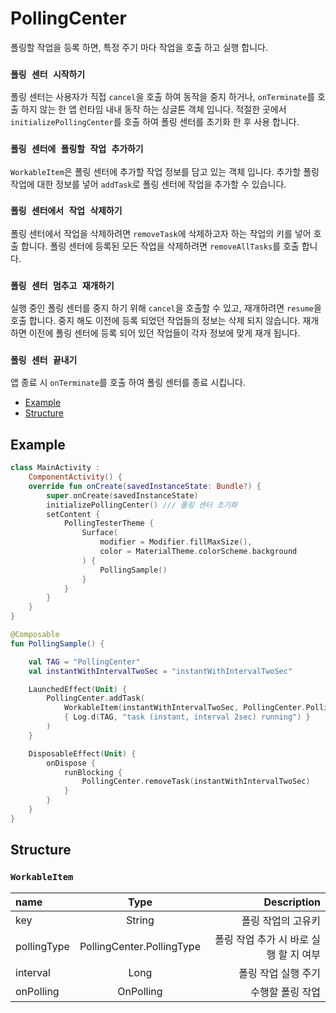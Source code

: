 # PollingCenter

폴링할 작업을 등록 하면, 특정 주기 마다 작업을 호출 하고 실행 합니다.

### `폴링 센터 시작하기`
폴링 센터는 사용자가 직접 `cancel`을 호출 하여 동작을 중지 하거나, `onTerminate`를 호출 하지 않는 한 앱 런타임 내내 동작 하는 싱글톤 객체 입니다.
적절한 곳에서 `initializePollingCenter`를 호출 하여 폴링 센터를 초기화 한 후 사용 합니다.

### `폴링 센터에 폴링할 작업 추가하기`
`WorkableItem`은 폴링 센터에 추가할 작업 정보를 담고 있는 객체 입니다.
추가할 폴링 작업에 대한 정보를 넣어 `addTask`로 폴링 센터에 작업을 추가할 수 있습니다.

### `폴링 센터에서 작업 삭제하기`
폴링 센터에서 작업을 삭제하려면 `removeTask`에 삭제하고자 하는 작업의 키를 넣어 호출 합니다.
폴링 센터에 등록된 모든 작업을 삭제하려면 `removeAllTasks`를 호출 합니다.

### `폴링 센터 멈추고 재개하기`
실행 중인 폴링 센터를 중지 하기 위해 `cancel`을 호출할 수 있고, 재개하려면 `resume`을 호출 합니다.
중지 해도 이전에 등록 되었던 작업들의 정보는 삭제 되지 않습니다.
재개 하면 이전에 폴링 센터에 등록 되어 있던 작업들이 각자 정보에 맞게 재개 됩니다.

### `폴링 센터 끝내기`
앱 종료 시 `onTerminate`를 호출 하여 폴링 센터를 종료 시킵니다.

- [Example](#example)
- [Structure](#structure)

## Example
``` Kotlin
class MainActivity :
    ComponentActivity() {
    override fun onCreate(savedInstanceState: Bundle?) {
        super.onCreate(savedInstanceState)
        initializePollingCenter() /// 폴링 센터 초기화
        setContent {
            PollingTesterTheme {
                Surface(
                    modifier = Modifier.fillMaxSize(),
                    color = MaterialTheme.colorScheme.background
                ) {
                    PollingSample()
                }
            }
        }
    }
}

@Composable
fun PollingSample() {

    val TAG = "PollingCenter"
    val instantWithIntervalTwoSec = "instantWithIntervalTwoSec"

    LaunchedEffect(Unit) {
        PollingCenter.addTask(
            WorkableItem(instantWithIntervalTwoSec, PollingCenter.PollingType.Instant, 2000)
            { Log.d(TAG, "task (instant, interval 2sec) running") }
        )
    }

    DisposableEffect(Unit) {
        onDispose {
            runBlocking {
                PollingCenter.removeTask(instantWithIntervalTwoSec)
            }
        }
    }
}
```

## Structure
### `WorkableItem`
| name | Type | Description |
| :--- | :--: | ----------: |
| key | String | 폴링 작업의 고유키 |
| pollingType | PollingCenter.PollingType | 폴링 작업 추가 시 바로 실행 할 지 여부 |
| interval | Long | 폴링 작업 실행 주기 |
| onPolling | OnPolling | 수행할 폴링 작업 |

